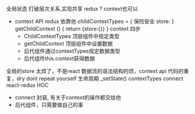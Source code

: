 全局状态
打破层次关系,实现共享
redux ? context也可以

- context API redux 依靠他
  childContextTypes = {   保险安全
    store:
  }
  getChildContext () {
    return {store:{}}
  }
context 四步
  - ChildContextTypes 顶层组件中规定类型
  - getChildContext 顶层组件中设置数据
  - 后代组件通过contextTypes规定数据类型
  - 后代组件this.context获得数据

全局的store 太烦了，不是react 数据流的语法结构的烦，context
api 代码的重复，dry dont repeat yourself 
生命周期 _setState() contextTypes connect react-redux HOC


- connect 封装, 有关于context的操作都交给他
- 后代组件，只需要做自己的事

